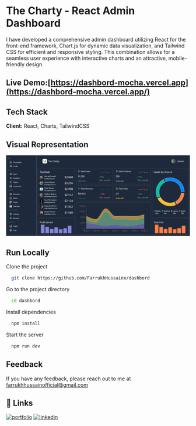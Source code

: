 # The Charty - React Admin Dashboard

I have developed a comprehensive admin dashboard utilizing React for the front-end framework, Chart.js for dynamic data visualization, and Tailwind CSS for efficient and responsive styling. This combination allows for a seamless user experience with interactive charts and an attractive, mobile-friendly design.

## Live Demo:[https://dashbord-mocha.vercel.app](https://dashbord-mocha.vercel.app/)

## Tech Stack

**Client:** React, Charts, TailwindCSS

<!-- **Server:** Node, Express -->

## Visual Representation

![App Screenshot](img.png)

## Run Locally

Clone the project

```bash
  git clone https://github.com/FarrukhHussainx/dashbord
```

Go to the project directory

```bash
  cd dashbord
```

Install dependencies

```bash
  npm install
```

Start the server

```bash
  npm run dev
```

## Feedback

If you have any feedback, please reach out to me at farrukhhussainofficial@gmail.com

## 🔗 Links

[![portfolio](https://img.shields.io/badge/my_portfolio-000?style=for-the-badge&logo=ko-fi&logoColor=white)](https://farrukhhussain.vercel.app/)
[![linkedin](https://img.shields.io/badge/linkedin-0A66C2?style=for-the-badge&logo=linkedin&logoColor=white)](https://www.linkedin.com/in/farrukh-hussain-1b8164259/)
